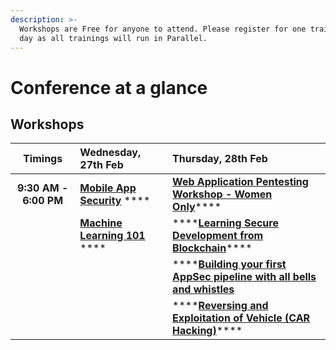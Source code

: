 ```yaml
---
description: >-
  Workshops are Free for anyone to attend. Please register for one training per
  day as all trainings will run in Parallel.
---
```


# Conference at a glance

## **Workshops**

|       Timings | Wednesday, 27th Feb |                                Thursday, 28th Feb  |
| :---: | :--- | :--- |
| **9:30 AM - 6:00 PM**     | [**Mobile App Security**](https://www.owaspseasides.com/events/mobile-appsecurity) **** | [**Web Application Pentesting Workshop - Women Only**](https://www.owaspseasides.com/events/penetration-testing-workshop)\*\*\*\* |
|  | [**Machine Learning 101** ](https://www.owaspseasides.com/events/machine-learning-101-workshop)    **** | \*\*\*\*[**Learning Secure Development from Blockchain**](https://www.owaspseasides.com/events/learning-secure-development-from-blockchained)\*\*\*\* |
|  |  | \*\*\*\*[**Building your first AppSec pipeline with all bells and whistles**](https://www.owaspseasides.com/events/building-your-first-appsec-pipeline-with-all-bells-and-whistles) |
|  |  | \*\*\*\*[**Reversing and Exploitation of Vehicle \(CAR Hacking\)**](https://www.owaspseasides.com/events/car-hacking-village)\*\*\*\* |



